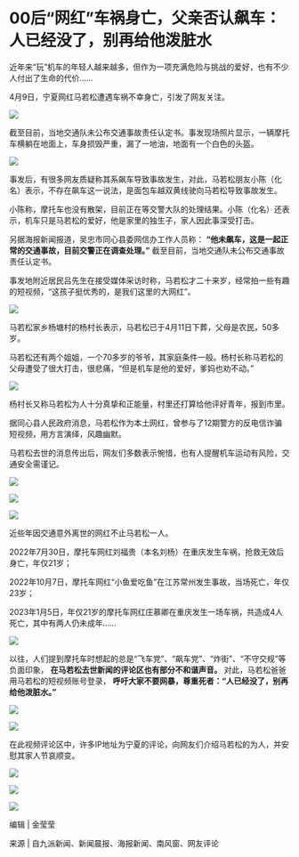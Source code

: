 # 00后“网红”车祸身亡，父亲否认飙车：人已经没了，别再给他泼脏水

近年来“玩”机车的年轻人越来越多，但作为一项充满危险与挑战的爱好，也有不少人付出了生命的代价……

4月9日，宁夏网红马若松遭遇车祸不幸身亡，引发了网友关注。

![](https://inews.gtimg.com/newsapp_bt/0/15776402551/1000)

截至目前，当地交通队未公布交通事故责任认定书。事发现场照片显示，一辆摩托车横躺在地面上，车身损毁严重，漏了一地油，地面有一个白色的头盔。

![](https://inews.gtimg.com/newsapp_bt/0/15776402553/1000)

事发后，有很多网友质疑称其系飙车导致事故发生，对此，马若松朋友小陈（化名）表示，不存在飙车这一说法，是面包车越双黄线驶向马若松导致事故发生。

小陈称，摩托车也没有散架，目前正在等交警大队的处理结果。小陈（化名）还表示，机车只是马若松的爱好，他是家里的独生子，家人因此事深受打击。

另据海报新闻报道，吴忠市同心县委网信办工作人员称： **“他未飙车，这是一起正常的交通事故，目前交警正在调查处理。”**
截至目前，当地交通队未公布交通事故责任认定书。

事发地附近居民吕先生在接受媒体采访时称，马若松才二十来岁，经常拍一些有趣的短视频，“这孩子挺优秀的，是我们这里的大网红”。

![](https://inews.gtimg.com/newsapp_bt/0/15776402597/1000)

马若松家乡杨塘村的杨村长表示，马若松已于4月11日下葬，父母是农民，50多岁。

马若松还有两个姐姐，一个70多岁的爷爷，其家庭条件一般。杨村长称马若松的父母遭受了很大打击，很悲痛，“但是机车是他的爱好，爹妈也劝不动。”

![](https://inews.gtimg.com/newsapp_bt/0/15776402603/1000)

杨村长又称马若松为人十分真挚和正能量，村里还打算给他评好青年，报到市里。

据同心县人民政府消息，马若松作为本土网红，曾参与了12期警方的反电信诈骗短视频，用方言演绎，风趣幽默。

马若松去世的消息传出后，网友们多数表示惋惜，也有人提醒机车运动有风险，交通安全需谨记。

![](https://inews.gtimg.com/newsapp_bt/0/15776402611/1000)

![](https://inews.gtimg.com/newsapp_bt/0/15776402682/1000)

![](https://inews.gtimg.com/newsapp_bt/0/15776402683/1000)

近些年因交通意外离世的网红不止马若松一人。

2022年7月30日，摩托车网红刘福贵（本名刘杨）在重庆发生车祸，抢救无效后身亡，年仅21岁；

2022年10月7日，摩托车网红“小鱼爱吃鱼”在江苏常州发生事故，当场死亡，年仅23岁；

2023年1月5日，年仅21岁的摩托车网红庄慕卿在重庆发生一场车祸，共造成4人死亡，其中有两人仍未成年……

![](https://inews.gtimg.com/newsapp_bt/0/15750026982/1000)

以往，人们提到摩托车时想起的总是“飞车党”、“飙车党”、“炸街”、“不守交规”等负面印象， **在马若松去世新闻的评论区也有部分不和谐声音。**
对此，马若松爸爸用马若松的短视频账号登录， **呼吁大家不要网暴，尊重死者：“人已经没了，别再给他泼脏水。”**

![](https://inews.gtimg.com/newsapp_bt/0/15776402729/1000)

![](https://inews.gtimg.com/newsapp_bt/0/15776402736/1000)

在此视频评论区中，许多IP地址为宁夏的评论，向网友们介绍马若松的为人，并安慰其家人节哀顺变。

![](https://inews.gtimg.com/newsapp_bt/0/15776402739/1000)

![](https://inews.gtimg.com/newsapp_bt/0/15776402801/1000)

![](https://inews.gtimg.com/newsapp_bt/0/15776402807/1000)

编辑 | 金莹莹

来源 | 自九派新闻、新闻晨报、海报新闻、南风窗、网友评论

